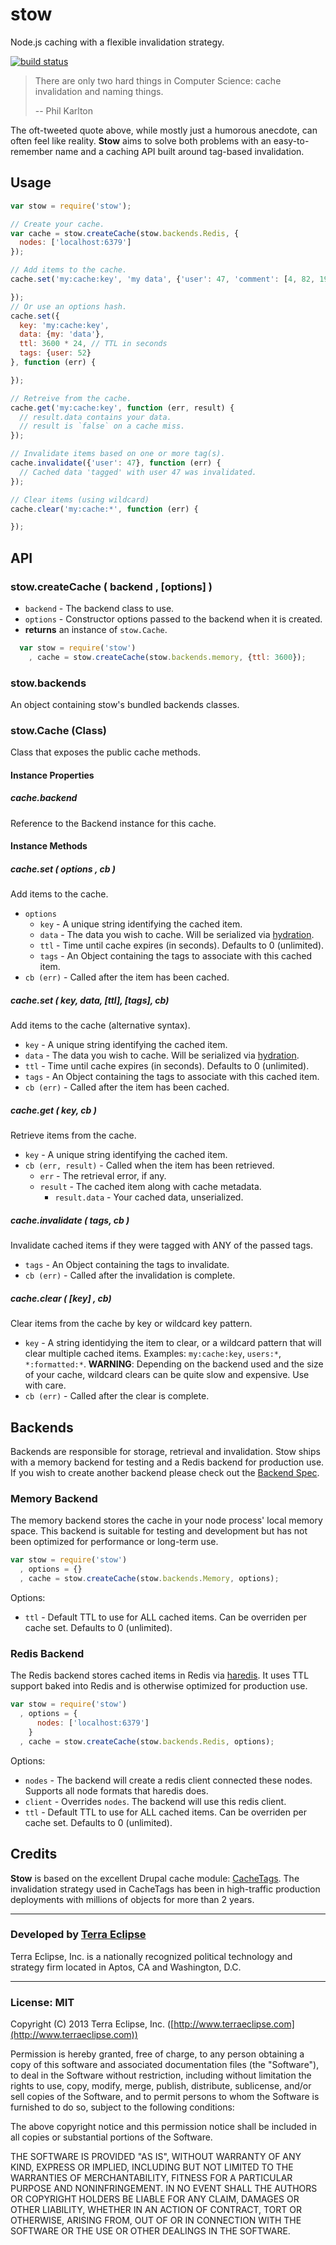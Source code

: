 stow
====

Node.js caching with a flexible invalidation strategy.

[![build status](https://secure.travis-ci.org/cpsubrian/node-stow.png)](http://travis-ci.org/cpsubrian/node-stow)

> There are only two hard things in Computer Science: cache invalidation and naming things.
>
> -- Phil Karlton

The oft-tweeted quote above, while mostly just a humorous anecdote, can often
feel like reality. **Stow** aims to solve both problems with an easy-to-remember
name and a caching API built around tag-based invalidation.

Usage
-----

```js
var stow = require('stow');

// Create your cache.
var cache = stow.createCache(stow.backends.Redis, {
  nodes: ['localhost:6379']
});

// Add items to the cache.
cache.set('my:cache:key', 'my data', {'user': 47, 'comment': [4, 82, 199]}, function (err) {

});
// Or use an options hash.
cache.set({
  key: 'my:cache:key',
  data: {my: 'data'},
  ttl: 3600 * 24, // TTL in seconds
  tags: {user: 52}
}, function (err) {

});

// Retreive from the cache.
cache.get('my:cache:key', function (err, result) {
  // result.data contains your data.
  // result is `false` on a cache miss.
});

// Invalidate items based on one or more tag(s).
cache.invalidate({'user': 47}, function (err) {
  // Cached data 'tagged' with user 47 was invalidated.
});

// Clear items (using wildcard)
cache.clear('my:cache:*', function (err) {

});
```

API
---

### stow.createCache ( backend , [options] )

- `backend` - The backend class to use.
- `options` - Constructor options passed to the backend when it is created.
- **returns** an instance of `stow.Cache`.

```js
  var stow = require('stow')
    , cache = stow.createCache(stow.backends.memory, {ttl: 3600});
```

### stow.backends

An object containing stow's bundled backends classes.

### stow.Cache (Class)

Class that exposes the public cache methods.

#### Instance Properties

##### cache.backend

Reference to the Backend instance for this cache.

#### Instance Methods

##### cache.set ( options , cb )

Add items to the cache.

- `options`
    - `key` - A unique string identifying the cached item.
    - `data` - The data you wish to cache. Will be serialized via [hydration](https://github.com/carlos8f/hydration).
    - `ttl` - Time until cache expires (in seconds). Defaults to 0 (unlimited).
    - `tags` - An Object containing the tags to associate with this cached item.
- `cb (err)` - Called after the item has been cached.

##### cache.set ( key, data, [ttl], [tags], cb)

Add items to the cache (alternative syntax).

- `key` - A unique string identifying the cached item.
- `data` - The data you wish to cache. Will be serialized via [hydration](https://github.com/carlos8f/hydration).
- `ttl` - Time until cache expires (in seconds). Defaults to 0 (unlimited).
- `tags` - An Object containing the tags to associate with this cached item.
- `cb (err)` - Called after the item has been cached.

##### cache.get ( key, cb )

Retrieve items from the cache.

- `key` - A unique string identifying the cached item.
- `cb (err, result)` - Called when the item has been retrieved.
    - `err` - The retrieval error, if any.
    - `result` - The cached item along with cache metadata.
        - `result.data` - Your cached data, unserialized.

##### cache.invalidate ( tags, cb )

Invalidate cached items if they were tagged with ANY of the passed tags.

- `tags` - An Object containing the tags to invalidate.
- `cb (err)` - Called after the invalidation is complete.

##### cache.clear ( [key] , cb)

Clear items from the cache by key or wildcard key pattern.

- `key` - A string identidying the item to clear, or a wildcard pattern that will
  clear multiple cached items. Examples: `my:cache:key`, `users:*`, `*:formatted:*`.
  **WARNING**: Depending on the backend used and the size of your cache, wildcard
  clears can be quite slow and expensive. Use with care.
- `cb (err)` - Called after the clear is complete.


Backends
--------

Backends are responsible for storage, retrieval and invalidation. Stow ships with
a memory backend for testing and a Redis backend for production use.  If
you wish to create another backend please check out the [Backend Spec](https://github.com/cpsubrian/node-stow/blob/master/BACKEND.md).

### Memory Backend

The memory backend stores the cache in your node process' local memory space.
This backend is suitable for testing and development but has not been optimized
for performance or long-term use.

```js
var stow = require('stow')
  , options = {}
  , cache = stow.createCache(stow.backends.Memory, options);
```

Options:

- `ttl` - Default TTL to use for ALL cached items. Can be overriden per cache
  set. Defaults to 0 (unlimited).

### Redis Backend

The Redis backend stores cached items in Redis via [haredis](https://github.com/carlos8f/haredis).
It uses TTL support baked into Redis and is otherwise optimized for production use.

```js
var stow = require('stow')
  , options = {
      nodes: ['localhost:6379']
    }
  , cache = stow.createCache(stow.backends.Redis, options);
```

Options:

- `nodes` - The backend will create a redis client connected these nodes.
  Supports all node formats that haredis does.
- `client` - Overrides `nodes`. The backend will use this redis client.
- `ttl` - Default TTL to use for ALL cached items. Can be overriden per cache
  set. Defaults to 0 (unlimited).

Credits
-------

**Stow** is based on the excellent Drupal cache module: [CacheTags](http://drupal.org/project/cachetags).
The invalidation strategy used in CacheTags has been in high-traffic production
deployments with millions of objects for more than 2 years.

- - -

### Developed by [Terra Eclipse](http://www.terraeclipse.com)
Terra Eclipse, Inc. is a nationally recognized political technology and
strategy firm located in Aptos, CA and Washington, D.C.

- - -

### License: MIT
Copyright (C) 2013 Terra Eclipse, Inc. ([http://www.terraeclipse.com](http://www.terraeclipse.com))

Permission is hereby granted, free of charge, to any person obtaining a copy
of this software and associated documentation files (the &quot;Software&quot;), to deal
in the Software without restriction, including without limitation the rights
to use, copy, modify, merge, publish, distribute, sublicense, and/or sell
copies of the Software, and to permit persons to whom the Software is furnished
to do so, subject to the following conditions:

The above copyright notice and this permission notice shall be included in
all copies or substantial portions of the Software.

THE SOFTWARE IS PROVIDED &quot;AS IS&quot;, WITHOUT WARRANTY OF ANY KIND, EXPRESS OR
IMPLIED, INCLUDING BUT NOT LIMITED TO THE WARRANTIES OF MERCHANTABILITY,
FITNESS FOR A PARTICULAR PURPOSE AND NONINFRINGEMENT. IN NO EVENT SHALL THE
AUTHORS OR COPYRIGHT HOLDERS BE LIABLE FOR ANY CLAIM, DAMAGES OR OTHER
LIABILITY, WHETHER IN AN ACTION OF CONTRACT, TORT OR OTHERWISE, ARISING FROM,
OUT OF OR IN CONNECTION WITH THE SOFTWARE OR THE USE OR OTHER DEALINGS IN THE
SOFTWARE.
